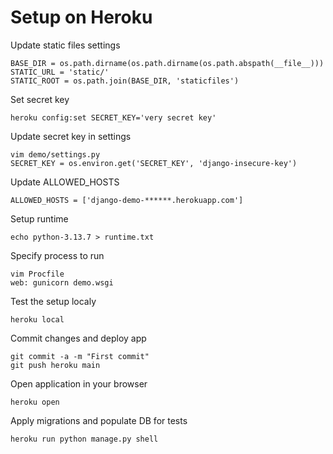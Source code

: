 # Setup on Heroku

Update static files settings

```
BASE_DIR = os.path.dirname(os.path.dirname(os.path.abspath(__file__)))
STATIC_URL = 'static/'
STATIC_ROOT = os.path.join(BASE_DIR, 'staticfiles')
```

Set secret key

```
heroku config:set SECRET_KEY='very secret key'
```

Update secret key in settings


```
vim demo/settings.py
SECRET_KEY = os.environ.get('SECRET_KEY', 'django-insecure-key')
```

Update ALLOWED_HOSTS

```
ALLOWED_HOSTS = ['django-demo-******.herokuapp.com']

```

Setup runtime

```
echo python-3.13.7 > runtime.txt

```

Specify process to run

```
vim Procfile
web: gunicorn demo.wsgi
```

Test the setup localy

```
heroku local
```

Commit changes and deploy app

```
git commit -a -m "First commit"
git push heroku main
```

Open application in your browser

```
heroku open
```

Apply migrations and populate DB for tests

```
heroku run python manage.py shell
```
